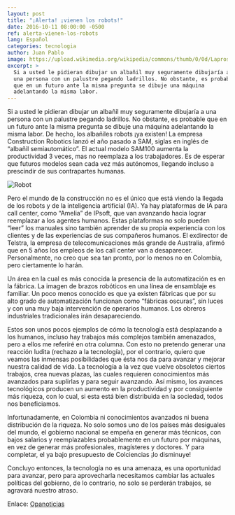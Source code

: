 ```yaml
---
layout: post
title: "¡Alerta! ¡vienen los robots!"
date: 2016-10-11 08:00:00 -0500
ref: alerta-vienen-los-robots
lang: Español
categories: tecnologia
author: Juan Pablo
image: https://upload.wikimedia.org/wikipedia/commons/thumb/0/0d/Laproscopic_Surgery_Robot.jpg/412px-Laproscopic_Surgery_Robot.jpg
excerpt: >
  Si a usted le pidieran dibujar un albañil muy seguramente dibujaría a
  una persona con un palustre pegando ladrillos. No obstante, es probable
  que en un futuro ante la misma pregunta se dibuje una máquina
  adelantando la misma labor.
---
```


Si a usted le pidieran dibujar un albañil muy seguramente dibujaría a
una persona con un palustre pegando ladrillos. No obstante, es probable
que en un futuro ante la misma pregunta se dibuje una máquina
adelantando la misma labor. De hecho, los albañiles robots ¡ya existen!
La empresa Construction Robotics lanzó el año pasado a SAM, siglas en
inglés de “albañil semiautomático”. El actual modelo SAM100 aumenta la
productividad 3 veces, mas no reemplaza a los trabajadores. Es de
esperar que futuros modelos sean cada vez más autónomos, llegando
incluso a prescindir de sus contrapartes humanas.

![Robot](https://upload.wikimedia.org/wikipedia/commons/thumb/0/0d/Laproscopic_Surgery_Robot.jpg/412px-Laproscopic_Surgery_Robot.jpg)

Pero el mundo de la construcción no es el único que está viendo la
llegada de los robots y de la inteligencia artificial (IA). Ya hay
plataformas de IA para call center, como “Amelia” de IPsoft, que van
avanzando hacia lograr reemplazar a los agentes humanos. Estas
plataformas no solo pueden “leer” los manuales sino también aprender de
su propia experiencia con los clientes y de las experiencias de sus
compañeros humanos. El exdirector de Telstra, la empresa de
telecomunicaciones más grande de Australia, afirmó que en 5 años los
empleos de los call center van a desaparecer. Personalmente, no creo que
sea tan pronto, por lo menos no en Colombia, pero ciertamente lo harán.

Un área en la cual es más conocida la presencia de la automatización es
en la fábrica. La imagen de brazos robóticos en una línea de ensamblaje
es familiar. Un poco menos conocido es que ya existen fábricas que por
su alto grado de automatización funcionan como “fábricas oscuras”, sin
luces y con una muy baja intervención de operarios humanos. Los obreros
industriales tradicionales irán desapareciendo.

Estos son unos pocos ejemplos de cómo la tecnología está desplazando a
los humanos, incluso hay trabajos más complejos también amenazados, pero
a ellos me referiré en otra columna. Con esto no pretendo generar una
reacción ludita (rechazo a la tecnología), por el contrario, quiero que
veamos las inmensas posibilidades que ésta nos da para avanzar y mejorar
nuestra calidad de vida. La tecnología a la vez que vuelve obsoletos
ciertos trabajos, crea nuevas plazas, las cuales requieren conocimientos
más avanzados para suplirlas y para seguir avanzando. Así mismo, los
avances tecnológicos producen un aumento en la productividad y por
consiguiente más riqueza, con lo cual, si esta está bien distribuida en
la sociedad, todos nos beneficiamos.

Infortunadamente, en Colombia ni conocimientos avanzados ni buena
distribución de la riqueza. No solo somos uno de los países más
desiguales del mundo, el gobierno nacional se empeña en generar más
técnicos, con bajos salarios y reemplazables probablemente en un futuro
por máquinas, en vez de generar más profesionales, magísteres y
doctores. Y para completar, el ya bajo presupuesto de Colciencias ¡lo
disminuye!

Concluyo entonces, la tecnología no es una amenaza, es una oportunidad
para avanzar, pero para aprovecharla necesitamos cambiar las actuales
políticas del gobierno, de lo contrario, no solo se perderán trabajos,
se agravará nuestro atraso.

Enlace:
[Opanoticias](http://opanoticias.com/opinion/juan-pablo-puentes-vargas-alerta-vienen-los-robots/)
